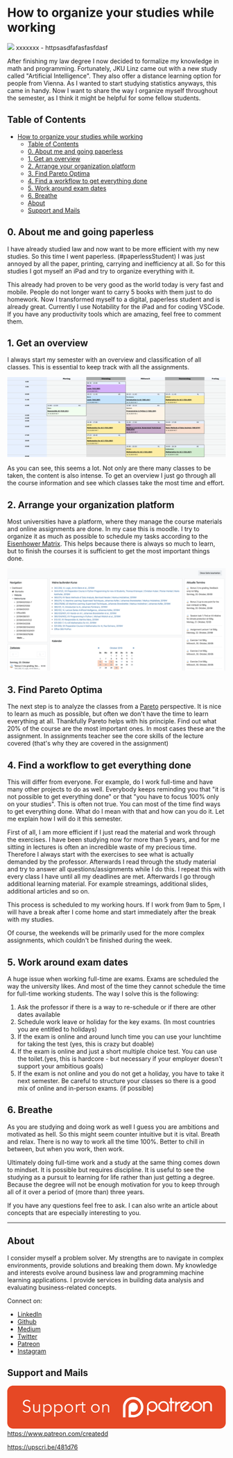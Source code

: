 # How to organize your studies while working

[<img src="XXXXXXXX">](
httpsasdfafasfasfdasf)
xxxxxxx - httpsasdfafasfasfdasf

After finishing my law degree I now decided to formalize my knowledge in math and programming. Fortunately, JKU Linz came out with a new study called "Artificial Intelligence". They also offer a distance learning option for people from Vienna. As I wanted to start studying statistics anyways, this came in handy. Now I want to share the way I organize myself throughout the semester, as I think it might be helpful for some fellow students.

## Table of Contents

- [How to organize your studies while working](#how-to-organize-your-studies-while-working)
  - [Table of Contents](#table-of-contents)
  - [0. About me and going paperless](#0-about-me-and-going-paperless)
  - [1. Get an overview](#1-get-an-overview)
  - [2. Arrange your organization platform](#2-arrange-your-organization-platform)
  - [3. Find Pareto Optima](#3-find-pareto-optima)
  - [4. Find a workflow to get everything done](#4-find-a-workflow-to-get-everything-done)
  - [5. Work around exam dates](#5-work-around-exam-dates)
  - [6. Breathe](#6-breathe)
  - [About](#about)
  - [Support and Mails](#support-and-mails)

## 0. About me and going paperless

I have already studied law and now want to be more efficient with my new studies. So this time I went paperless. (#paperlessStudent)
I was just annoyed by all the paper, printing, carrying and inefficiency at all.
So for this studies I got myself an iPad and try to organize everything with it.

This already had proven to be very good as the world today is very fast and mobile. People do not longer want to carry 5 books with them just to do homework. Now I transformed myself to a digital, paperless student and is already great. Currently I use Notability for the iPad and for coding VSCode. If you have any productivity tools which are amazing, feel free to comment them.

## 1. Get an overview

I always start my semester with an overview and classification of all classes. This is essential to keep track with all the assignments.

![timetable of my semester](../assets/OrganizingSem/timetable.png)

As you can see, this seems a lot.
Not only are there many classes to be taken, the content is also intense.
To get an overview I just go through all the course information and see which classes take the most time and effort.

## 2. Arrange your organization platform

Most universities have a platform, where they manage the course materials and online assignments are done.
In my case this is moodle. I try to organize it as much as possible to schedule my tasks according to the [Eisenhower Matrix](https://www.eisenhower.me/eisenhower-matrix/).
This helps because there is always so much to learn, but to finish the courses it is sufficient to get the most important things done.

![moodle](../assets/OrganizingSem/moodle.png)

## 3. Find Pareto Optima

The next step is to analyze the classes from a [Pareto](https://en.wikipedia.org/wiki/Pareto_principle) perspective.
It is nice to learn as much as possible, but often we don't have the time to learn everything at all. Thankfully Pareto helps with his principle. Find out what 20% of the course are the most important ones. In most cases these are the assignment. In assignments teacher see the core skills of the lecture covered (that's why they are covered in the assignment)

## 4. Find a workflow to get everything done

This will differ from everyone.
For example, do I work full-time and have many other projects to do as well. Everybody keeps reminding you that "it is not possible to get everything done" or that "you have to focus 100% only on your studies". This is often not true. You can most of the time find ways to get everything done. What do I mean with that and how can you do it. Let me explain how I will do it this semester.

First of all, I am more efficient if I just read the material and work through the exercises. I have been studying now for more than 5 years, and for me sitting in lectures is often an incredible waste of my precious time. Therefore I always start with the exercises to see what is actually demanded by the professor. Afterwards I read through the study material and try to answer all questions/assignments while I do this.
I repeat this with every class I have until all my deadlines are met.
Afterwards I go through additional learning material. For example streamings, additional slides, additional articles and so on.

This process is scheduled to my working hours. If I work from 9am to 5pm, I will have a break after I come home and start immediately after the break with my studies.

Of course, the weekends will be primarily used for the more complex assignments, which couldn't be finished during the week.

## 5. Work around exam dates

A huge issue when working full-time are exams. Exams are scheduled the way the university likes. And most of the time they cannot schedule the time for full-time working students.
The way I solve this is the following:

1. Ask the professor if there is a way to re-schedule or if there are other dates available
2. Schedule work leave or holiday for the key exams. (In most countries you are entitled to holidays)
3. If the exam is online and around lunch time you can use your lunchtime for taking the test (yes, this is crazy but doable)
4. If the exam is online and just a short multiple choice test. You can use the toilet.(yes, this is hardcore - but necessary if your employer doesn't support your ambitious goals)
5. If the exam is not online and you do not get a holiday, you have to take it next semester. Be careful to structure your classes so there is a good mix of online and in-person exams. (if possible)

## 6. Breathe

As you are studying and doing work as well I guess you are ambitions and motivated as hell. So this might seem counter intuitive but it is vital. Breath and relax. There is no way to work all the time 100%. Better to chill in between, but when you work, then work.

Ultimately doing full-time work and a study at the same thing comes down to mindset. It is possible but requires discipline. It is useful to see the studying as a pursuit to learning for life rather than just getting a degree. Because the degree will not be enough motivation for you to keep through all of it over a period of (more than) three years.

If you have any questions feel free to ask. I can also write an article about concepts that are especially interesting to you.

---

## About

I consider myself a problem solver. My strengths are to navigate in complex environments, provide solutions and breaking them down.
My knowledge and interests evolve around business law and programming machine learning applications.
I provide services in building data analysis and evaluating business-related concepts.

Connect on:
- [LinkedIn](https://www.linkedin.com/in/createdd)
- [Github](https://github.com/Createdd)
- [Medium](https://medium.com/@createdd)
- [Twitter](https://twitter.com/_createdd)
- [Patreon](https://www.patreon.com/createdd)
- [Instagram](https://www.instagram.com/create.dd/)

## Support and Mails

[![supportPatreon](../../patreonImg.png)](https://www.patreon.com/createdd)
https://www.patreon.com/createdd

https://upscri.be/481d76

<!-- Written by Daniel Deutsch -->